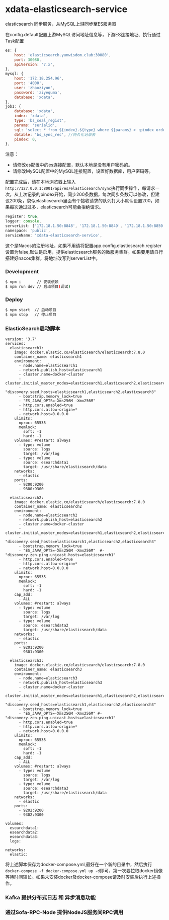 # xdata-elasticsearch-service

elasticsearch 同步服务，从MySQL上游同步至ES服务器

在config.default配置上游MySQL访问地址信息等，下游ES连接地址、执行通过Task配置

```js
es: {
    host: 'elasticsearch.yunwisdom.club:30080',
    port: 30080,
    apiVersion: '7.x',
},
mysql: {
    host: '172.18.254.96',
    port: '4000',
    user: 'zhaoziyun',
    password: 'ziyequma',
    database: 'xdata',
},
job1: {
    database: 'xdata',
    index: 'xdata',
    type: 'bs_seal_regist',
    params: 'serialid',
    sql: 'select * from ${index}.${type} where ${params} > :pindex order by ${params} asc limit 200',
    dbtable: 'bs_sync_rec', //持久化记录表  
    pindex: 0,
},
```

注意：
 - 请修改es配置中的es连接配置，默认本地是没有用户密码的。
 - 请修改MySQL配置中的MySQL连接配置，设置好数据库，用户密码等。

配置完成后，请在本地浏览器上输入`http://127.0.0.1:8001/api/es/elasticsearch/sync`执行同步操作，每请求一次，从上次记录的pindex开始，同步200条数据，每次同步条数可以修改，但建议200条，貌似elasticsearch里面有个接收请求的队列打大小默认设置200，如果每次通过过多，elasticsearch可能会拒绝请求。

```js
register: true,
logger: console,
serverList: ['172.18.1.50:8848', '172.18.1.50:8849', '172.18.1.50:8850'], // replace to real nacos serverList
namespace: 'public',
serviceName: 'xdata-elasticsearch-service',
```

这个是Nacos的注册地址，如果不用请将配置app.config.elasticsearch.register设置为false,默认是启用，提供elasticsearch服务的微服务集群。如果要用请自行搭建好nacos集群，将地址改写到serverList中。

### Development

```bash
$ npm i       // 安装依赖
$ npm run dev // 启动项目(调试)
```

### Deploy

```bash
$ npm start  // 启动项目
$ npm stop   // 停止项目
```


### ElasticSearch启动脚本

```
version: '3.7'
services:
  elasticsearch1:
    image: docker.elastic.co/elasticsearch/elasticsearch:7.8.0
    container_name: elasticsearch1
    environment:
      - node.name=elasticsearch1
      - network.publish_host=elasticsearch1
      - cluster.name=docker-cluster
      - cluster.initial_master_nodes=elasticsearch1,elasticsearch2,elasticsearch3
      - "discovery.seed_hosts=elasticsearch1,elasticsearch2,elasticsearch3"
      - bootstrap.memory_lock=true
      - "ES_JAVA_OPTS=-Xms256M -Xmx256M"
      - http.cors.enabled=true
      - http.cors.allow-origin=*
      - network.host=0.0.0.0
    ulimits:
      nproc: 65535
      memlock:
        soft: -1
        hard: -1
    volumes: #restart: always
      - type: volume
        source: logs
        target: /var/log
      - type: volume
        source: esearchdata1
        target: /usr/share/elasticsearch/data
    networks:
      - elastic
    ports:
      - 9200:9200
      - 9300:9300

  elasticsearch2:
    image: docker.elastic.co/elasticsearch/elasticsearch:7.8.0
    container_name: elasticsearch2
    environment:
      - node.name=elasticsearch2
      - network.publish_host=elasticsearch2
      - cluster.name=docker-cluster
      - cluster.initial_master_nodes=elasticsearch1,elasticsearch2,elasticsearch3
      - "discovery.seed_hosts=elasticsearch1,elasticsearch2,elasticsearch3"
      - bootstrap.memory_lock=true
      - "ES_JAVA_OPTS=-Xms256M -Xmx256M"  #- "discovery.zen.ping.unicast.hosts=elasticsearch1"
      - http.cors.enabled=true
      - http.cors.allow-origin=*
      - network.host=0.0.0.0
    ulimits:
      nproc: 65535
      memlock:
        soft: -1
        hard: -1
    cap_add:
      - ALL
    volumes: #restart: always
      - type: volume
        source: logs
        target: /var/log
      - type: volume
        source: esearchdata2
        target: /usr/share/elasticsearch/data
    networks:
      - elastic
    ports:
      - 9201:9200
      - 9301:9300

  elasticsearch3:
    image: docker.elastic.co/elasticsearch/elasticsearch:7.8.0
    container_name: elasticsearch3
    environment:
      - node.name=elasticsearch3
      - network.publish_host=elasticsearch3
      - cluster.name=docker-cluster
      - cluster.initial_master_nodes=elasticsearch1,elasticsearch2,elasticsearch3
      - "discovery.seed_hosts=elasticsearch1,elasticsearch2,elasticsearch3"
      - bootstrap.memory_lock=true
      - "ES_JAVA_OPTS=-Xms256M -Xmx256M" #- "discovery.zen.ping.unicast.hosts=elasticsearch1"
      - http.cors.enabled=true
      - http.cors.allow-origin=*
      - network.host=0.0.0.0
    ulimits:
      nproc: 65535
      memlock:
        soft: -1
        hard: -1
    cap_add:
      - ALL
    volumes: #restart: always
      - type: volume
        source: logs
        target: /var/log
      - type: volume
        source: esearchdata3
        target: /usr/share/elasticsearch/data
    networks:
      - elastic
    ports:
      - 9202:9200
      - 9302:9300

volumes:
  esearchdata1:
  esearchdata2:
  esearchdata3:
  logs:

networks:
  elastic:
```
将上述脚本保存为docker-compose.yml,最好在一个新的目录中，然后执行`docker-compose -f docker-compose.yml up -d`即可，第一次要拉取docker镜像等待时间较长。如果未安装docker及docker-compose请及时安装后执行上述操作。

### Kafka 提供分布式日志 和 异步消息功能

### 通过Sofa-RPC-Node 提供NodeJS服务间RPC调用
